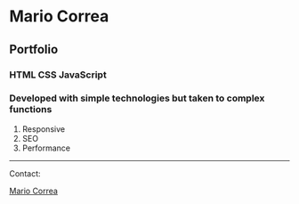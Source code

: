 # Mario Correa 

## Portfolio

### HTML CSS JavaScript

### Developed with simple technologies but taken to complex functions

1. Responsive
2. SEO
3. Performance

---
Contact:

[Mario Correa](mariomcorrea3@gmail.com)
